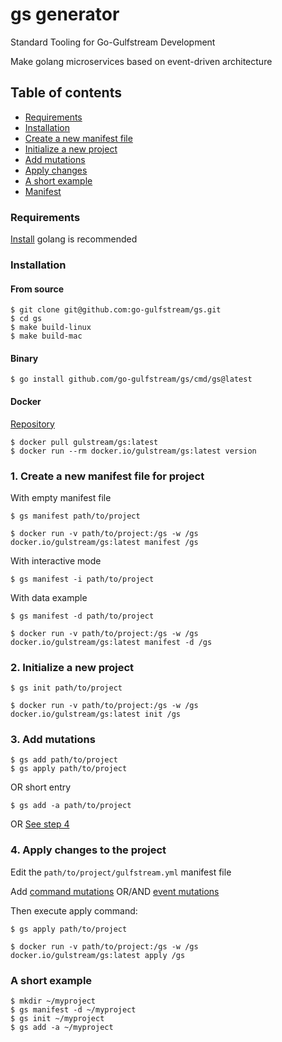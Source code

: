 # gs generator
Standard Tooling for Go-Gulfstream Development

Make golang microservices based on event-driven architecture

## Table of contents
- [Requirements](#requirements)
- [Installation](#installation)
- [Create a new manifest file](#1-create-a-new-manifest-file-for-project)
- [Initialize a new project](#2-initialize-a-new-project)
- [Add mutations](#3-add-mutations)
- [Apply changes](#4-apply-changes-to-the-project)
- [A short example](#a-short-example)
- [Manifest](docs/manifest.md)

### Requirements
[Install](https://golang.org/doc/install) golang is recommended 

### Installation
#### From source
```shell script
$ git clone git@github.com:go-gulfstream/gs.git
$ cd gs 
$ make build-linux 
$ make build-mac
```

#### Binary
```shell script
$ go install github.com/go-gulfstream/gs/cmd/gs@latest
```

#### Docker 
[Repository](https://hub.docker.com/r/gulstream/gs)
```shell script
$ docker pull gulstream/gs:latest
$ docker run --rm docker.io/gulstream/gs:latest version
```

### 1. Create a new manifest file for project
With empty manifest file
```shell script
$ gs manifest path/to/project

$ docker run -v path/to/project:/gs -w /gs docker.io/gulstream/gs:latest manifest /gs
```

With interactive mode  
```shell script
$ gs manifest -i path/to/project
```

With data example
```shell script
$ gs manifest -d path/to/project 

$ docker run -v path/to/project:/gs -w /gs docker.io/gulstream/gs:latest manifest -d /gs
```

### 2. Initialize a new project
```shell script
$ gs init path/to/project

$ docker run -v path/to/project:/gs -w /gs docker.io/gulstream/gs:latest init /gs
```

### 3. Add mutations
```shell script
$ gs add path/to/project
$ gs apply path/to/project
```
OR short entry
```shell script
$ gs add -a path/to/project 
```
OR [See step 4](#4-apply-changes-to-the-project)

### 4. Apply changes to the project 
Edit the ```path/to/project/gulfstream.yml``` manifest file 

Add [command mutations](docs/add_command_mutation.md) OR/AND [event mutations](docs/add_event_mutation.md) 

Then execute apply command:
```shell script
$ gs apply path/to/project  

$ docker run -v path/to/project:/gs -w /gs docker.io/gulstream/gs:latest apply /gs
```

### A short example
```shell script
$ mkdir ~/myproject
$ gs manifest -d ~/myproject
$ gs init ~/myproject
$ gs add -a ~/myproject
```